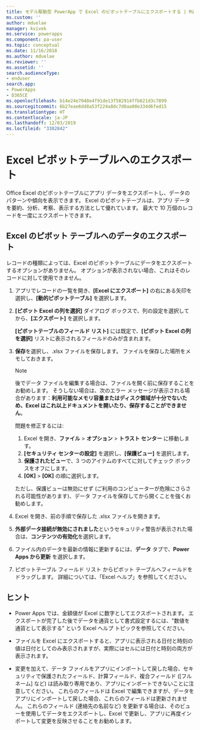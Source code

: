 ```yaml
---
title: モデル駆動型 PowerApp で Excel のピボットテーブルにエクスポートする | MicrosoftDocs
ms.custom: ''
author: mduelae
manager: kvivek
ms.service: powerapps
ms.component: pa-user
ms.topic: conceptual
ms.date: 11/16/2018
ms.author: mduelae
ms.reviewer: ''
ms.assetid: ''
search.audienceType:
- enduser
search.app:
- PowerApps
- D365CE
ms.openlocfilehash: b14e24e7048e4f91de13f582914ffb621d3c7899
ms.sourcegitcommit: 6b27eae6dd8a53f224a8dc7d0aa00e334d6fed15
ms.translationtype: HT
ms.contentlocale: ja-JP
ms.lasthandoff: 12/03/2019
ms.locfileid: "3302842"
---
```

# <a name="export-to-an-excel-pivottable"></a>Excel ピボットテーブルへのエクスポート


Office Excel のピボットテーブルにアプリ データをエクスポートし、データのパターンや傾向を表示できます。 Excel のピボットテーブルは、アプリ データを要約、分析、考察、表示する方法として優れています。 最大で 10 万個のレコードを一度にエクスポートできます。  
  

## <a name="export-data-to-an-excel-pivottable"></a>Excel のピボット テーブルへのデータのエクスポート  
レコードの種類によっては、Excel のピボットテーブルにデータをエクスポートするオプションがありません。 オプションが表示されない場合、これはそのレコードに対して使用できません。  
  
1. アプリでレコードの一覧を開き、**[Excel にエクスポート]** の右にある矢印を選択し、**[動的ピボットテーブル]** を選択します。  
  
2. **[ピボット Excel の列を選択]** ダイアログ ボックスで、列の設定を選択してから、**[エクスポート]** を選択します。  
  
   **[ピボットテーブルのフィールド リスト]** には既定で、**[ピボット Excel の列を選択]** リストに表示されるフィールドのみが含まれます。  
  
3. **保存**を選択し、.xlsx ファイルを保存します。 ファイルを保存した場所をメモしておきます。  
  
   > [!NOTE]
   > 後でデータ ファイルを編集する場合は、ファイルを開く前に保存することをお勧めします。 そうしない場合は、次のエラー メッセージが表示される場合があります：**利用可能なメモリ容量またはディスク領域が十分でないため、Excel はこれ以上ドキュメントを開いたり、保存することができません**。  
   > 
   > 問題を修正するには:  
   > 
   > 1. Excel を開き、**ファイル** > **オプション** > **トラスト センター** に移動します。  
   > 2. **[セキュリティ センターの設定]** を選択し、**[保護ビュー]** を選択します。  
   > 3. **保護されたビュー**で、3 つのアイテムのすべてに対してチェック ボックスをオフにします。  
   > 4. **[OK]** > **[OK]** の順に選択します。  
   > 
   > ただし、保護ビューは無効にせず (ご利用のコンピューターが危険にさらされる可能性があります)、データ ファイルを保存してから開くことを強くお勧めします。  
  
4. Excel を開き、前の手順で保存した .xlsx ファイルを開きます。  
  
5. **外部データ接続が無効にされました**というセキュリティ警告が表示された場合は、**コンテンツの有効化**を選択します。  
  
6. ファイル内のデータを最新の情報に更新するには、**データ** タブで、**Power Apps から更新** を選択します。  
  
7. ピボットテーブル フィールド リスト からピボット テーブルへフィールドをドラッグします。 詳細については、「Excel ヘルプ」を参照してください。  
  
## <a name="tips"></a>ヒント  
  
- Power Apps では、金額値が Excel に数字としてエクスポートされます。 エクスポートが完了した後でデータを通貨として書式設定するには、"数値を通貨として表示する" という Excel ヘルプ トピックを参照してください。
  
- ファイルを Excel にエクスポートすると、アプリに表示される日付と時刻の値は日付としてのみ表示されますが、実際にはセルには日付と時刻の両方が表示されます。  
  
- 変更を加えて、データ ファイルをアプリにインポートして戻した場合、セキュリティで保護されたフィールド、計算フィールド、複合フィールド ([フルネーム] など) は読み取り専用であり、アプリにインポートできないことに注意してください。 これらのフィールドは Excel で編集できますが、データをアプリにインポートして戻した場合、これらのフィールドは更新されません。 これらのフィールド (連絡先の名前など) を更新する場合は、そのビューを使用してデータをエクスポートし、Excel で更新し、アプリに再度インポートして変更を反映させることをお勧めします。  
  
 
